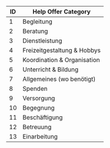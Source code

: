 | ID | Help Offer Category         |
|----|-----------------------------|
| 1  | Begleitung                  |
| 2  | Beratung                    |
| 3  | Dienstleistung              |
| 4  | Freizeitgestaltung & Hobbys |
| 5  | Koordination & Organisation |
| 6  | Unterricht & Bildung        |
| 7  | Allgemeines (wo benötigt)   |
| 8  | Spenden                     |
| 9  | Versorgung                  |
| 10 | Begegnung                   |
| 11 | Beschäftigung               |
| 12 | Betreuung                   |
| 13 | Einarbeitung                |
